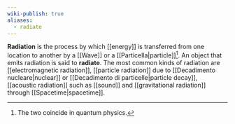 ```yaml
---
wiki-publish: true
aliases:
  - radiate
---
```

**Radiation** is the process by which [[energy]] is transferred from one location to another by a [[Wave]] or a [[Particella|particle]][^1]. An object that emits radiation is said to **radiate**. The most common kinds of radiation are [[electromagnetic radiation]], [[particle radiation]] due to [[Decadimento nucleare|nuclear]] or [[Decadimento di particelle|particle decay]], [[acoustic radiation]] such as [[sound]] and [[gravitational radiation]] through [[Spacetime|spacetime]].

[^1]: The two coincide in quantum physics.
